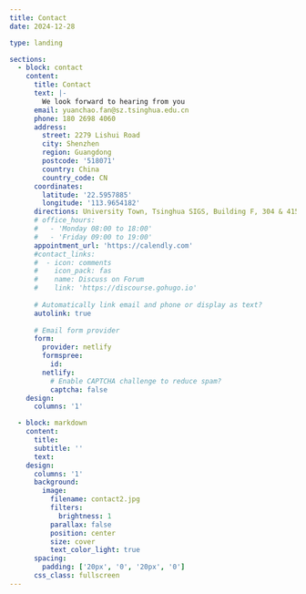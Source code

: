 ```yaml
---
title: Contact
date: 2024-12-28

type: landing

sections:
  - block: contact
    content:
      title: Contact
      text: |-
        We look forward to hearing from you
      email: yuanchao.fan@sz.tsinghua.edu.cn
      phone: 180 2698 4060
      address:
        street: 2279 Lishui Road
        city: Shenzhen
        region: Guangdong
        postcode: '518071'
        country: China
        country_code: CN
      coordinates:
        latitude: '22.5957885'
        longitude: '113.9654182'
      directions: University Town, Tsinghua SIGS, Building F, 304 & 415
      # office_hours:
      #   - 'Monday 08:00 to 18:00'
      #   - 'Friday 09:00 to 19:00'
      appointment_url: 'https://calendly.com'
      #contact_links:
      #  - icon: comments
      #    icon_pack: fas
      #    name: Discuss on Forum
      #    link: 'https://discourse.gohugo.io'
    
      # Automatically link email and phone or display as text?
      autolink: true
    
      # Email form provider
      form:
        provider: netlify
        formspree:
          id:
        netlify:
          # Enable CAPTCHA challenge to reduce spam?
          captcha: false
    design:
      columns: '1'

  - block: markdown
    content:
      title:
      subtitle: ''
      text:
    design:
      columns: '1'
      background:
        image: 
          filename: contact2.jpg
          filters:
            brightness: 1
          parallax: false
          position: center
          size: cover
          text_color_light: true
      spacing:
        padding: ['20px', '0', '20px', '0']
      css_class: fullscreen
---
```

